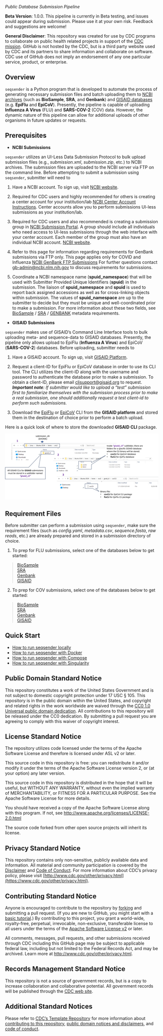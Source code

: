 
<!-- ![build](https://github.com/montilab/cadra/workflows/rcmdcheck/badge.svg) -->

<!-- ![GitHub issues](https://img.shields.io/github/issues/montilab/cadra) -->

<!-- ![GitHub last commit](https://img.shields.io/github/last-commit/montilab/cadra) -->

<p style="font-size: 16px;">

<em>Public Database Submission Pipeline</em>

</p>

**Beta Version**: 1.0.0. This pipeline is currently in Beta testing, and
issues could appear during submission. Please use it at your own risk.
Feedback and suggestions are welcome\!

**General Disclaimer**: This repository was created for use by CDC
programs to collaborate on public health related projects in support of
the [CDC mission](https://www.cdc.gov/about/organization/mission.htm).
GitHub is not hosted by the CDC, but is a third party website used by
CDC and its partners to share information and collaborate on software.
CDC use of GitHub does not imply an endorsement of any one particular
service, product, or enterprise.

## Overview

`seqsender` is a Python program that is developed to automate the
process of generating necessary submission files and batch uploading
them to <ins>NCBI archives</ins> (such as **BioSample**, **SRA**, and
**Genbank**) and <ins>GISAID databases</ins> (e.g. **EpiFlu** and
**EpiCoV**). Presently, the pipeline is capable of uploading **Influenza
A Virus** (FLU) and **SARS-COV-2** (COV) data. However, the dynamic
nature of this pipeline can allow for additional uploads of other
organisms in future updates or requests.

## Prerequisites

  - **NCBI Submissions**

`seqsender` utilizes an UI-Less Data Submission Protocol to bulk upload
submission files (e.g., *submission.xml*, *submission.zip*, etc.) to
NCBI archives. The submission files are uploaded to the NCBI server via
FTP on the command line. Before attempting to submit a submission using
`seqsender`, submitter will need to

1.  Have a NCBI account. To sign up, visit [NCBI
    website](https://account.ncbi.nlm.nih.gov/).

2.  Required for CDC users and highly recommended for others is creating
    a center account for your institution/lab [NCBI Center Account
    Instructions](https://submit.ncbi.nlm.nih.gov/sarscov2/sra/#step6).
    Center accounts allow you to perform submissions UI-less submissions
    as your institution/lab.

3.  Required for CDC users and also recommended is creating a submission
    group in [NCBI Submission Portal](https://submit.ncbi.nlm.nih.gov).
    A group should include all individuals who need access to UI-less
    submissions through the web interface with your center account. Each
    member of the group must also have an individual NCBI account. [NCBI
    website](https://account.ncbi.nlm.nih.gov/).

4.  Refer to this page for information regarding requirements for
    GenBank submissions via FTP only. This page applies only for COVID
    and Influenza [NCBI GenBank FTP
    Submissions](https://submit.ncbi.nlm.nih.gov/sarscov2/genbank/#step5)
    For further questions contact
    <a href="mailto:gb-admin@ncbi.nlm.nih.gov">gb-admin@ncbi.nlm.nih.gov</a>
    to discuss requirements for submissions.

5.  Coordinate a NCBI namespace name (**spuid\_namespace**) that will be
    used with Submitter Provided Unique Identifiers (**spuid**) in the
    submission. The liaison of **spuid\_namespace** and **spuid** is
    used to report back assigned accessions as well as for cross-linking
    objects within submission. The values of **spuid\_namespace** are up
    to the submitter to decide but they must be unique and
    well-coordinated prior to make a submission. For more information
    about these two fields, see
    [BioSample](https://rchau88.github.io/seqsender/articles/biosample_submission.html#metadata)
    /
    [SRA](https://rchau88.github.io/seqsender/articles/sra_submission.html#metadata)
    /
    [GENBANK](https://rchau88.github.io/seqsender/articles/genbank_submission.html#metadata)
    metadata requirements.

<!-- end list -->

  - **GISAID Submissions**

`seqsender` makes use of GISAID’s Command Line Interface tools to bulk
uploading meta- and sequence-data to GISAID databases. Presently, the
pipeline only allows upload to EpiFlu (**Influenza A Virus**) and EpiCoV
(**SARS-COV-2**) databases. Before uploading, submitter needs to

1.  Have a GISAID account. To sign up, visit [GISAID
    Platform](https://gisaid.org/).

2.  Request a client-ID for EpiFlu or EpiCoV database in order to use
    its CLI tool. The CLI utilizes the client-ID along with the username
    and password to authenticate the database prior to make a
    submission. To obtain a client-ID, please email
    <a href="mailto:clisupport@gisaid.org" >clisupport@gisaid.org</a> to
    request. ***Important note**: If submitter would like to upload a
    “test” submission first to familiarize themselves with the
    submission process prior to make a real submission, one should
    additionally request a test client-id to perform such submissions.*

3.  Download the
    <a href="https://rchau88.github.io/seqsender/articles/images/fluCLI_download.png" target="_blank">EpiFlu</a>
    or
    <a href="https://rchau88.github.io/seqsender/articles/images/covCLI_download.png" target="_blank">EpiCoV</a>
    CLI from the **GISAID platform** and stored them in the destination
    of choice prior to perform a batch upload.

Here is a quick look of where to store the downloaded **GISAID CLI**
package.

![](man/figures/gisaid_cli_dir.png)

## Requirement Files

Before submitter can perform a submission using `seqsender`, make sure
the requirement files (such as *config.yaml*, *metadata.csv*,
*sequence.fasta*, *raw reads*, etc.) are already prepared and stored in
a submission directory of choice.

1)  To prep for FLU submissions, select one of the databases below to
    get started:

> <a href="https://rchau88.github.io/seqsender/articles/biosample_submission.html" target="_blank">BioSample</a>
> <br>
> <a href="https://rchau88.github.io/seqsender/articles/sra_submission.html" target="_blank">SRA</a>
> <br>
> <a href="https://rchau88.github.io/seqsender/articles/genbank_submission.html" target="_blank">Genbank</a>
> <br>
> <a href="https://rchau88.github.io/seqsender/articles/gisaid_flu_submission.html" target="_blank">GISAID</a>
> <br>
> <!-- > <a href="https://rchau88.github.io/seqsender/articles/multiple_databases_flu_submission.html" target="_blank">Multiple databases</a> -->

2)  To prep for COV submissions, select one of the databases below to
    get started:

> <a href="https://rchau88.github.io/seqsender/articles/biosample_submission.html" target="_blank">BioSample</a>
> <br>
> <a href="https://rchau88.github.io/seqsender/articles/sra_submission.html" target="_blank">SRA</a>
> <br>
> <a href="https://rchau88.github.io/seqsender/articles/genbank_submission.html" target="_blank">Genbank</a>
> <br>
> <a href="https://rchau88.github.io/seqsender/articles/gisaid_cov_submission.html" target="_blank">GISAID</a>
> <br>
> <!-- > <a href="https://rchau88.github.io/seqsender/articles/multiple_databases_cov_submission.html" target="_blank">Multiple databases</a> -->

## Quick Start

  - [How to run seqsender
    locally](https://rchau88.github.io/seqsender/articles/local_installation.html)
  - [How to run seqsender with
    Docker](https://rchau88.github.io/seqsender/articles/docker_installation.html)
  - [How to run seqsender with
    Compose](https://rchau88.github.io/seqsender/articles/compose_installation.html)
  - [How to run seqsender with
    Singularity](https://rchau88.github.io/seqsender/articles/singularity_installation.html)

## Public Domain Standard Notice

This repository constitutes a work of the United States Government and
is not subject to domestic copyright protection under 17 USC § 105. This
repository is in the public domain within the United States, and
copyright and related rights in the work worldwide are waived through
the [CC0 1.0 Universal public domain
dedication](https://creativecommons.org/publicdomain/zero/1.0/). All
contributions to this repository will be released under the CC0
dedication. By submitting a pull request you are agreeing to comply with
this waiver of copyright interest.

## License Standard Notice

The repository utilizes code licensed under the terms of the Apache
Software License and therefore is licensed under ASL v2 or later.

This source code in this repository is free: you can redistribute it
and/or modify it under the terms of the Apache Software License version
2, or (at your option) any later version.

This source code in this repository is distributed in the hope that it
will be useful, but WITHOUT ANY WARRANTY, without even the implied
warranty of MERCHANTABILITY, or FITNESS FOR A PARTICULAR PURPOSE. See
the Apache Software License for more details.

You should have received a copy of the Apache Software License along
with this program. If not, see
<http://www.apache.org/licenses/LICENSE-2.0.html>

The source code forked from other open source projects will inherit its
license.

## Privacy Standard Notice

This repository contains only non-sensitive, publicly available data and
information. All material and community participation is covered by the
[Disclaimer](https://github.com/CDCgov/template/blob/master/DISCLAIMER.md)
and [Code of
Conduct](https://github.com/CDCgov/template/blob/master/code-of-conduct.md).
For more information about CDC’s privacy policy, please visit
[http://www.cdc.gov/other/privacy.html](https://www.cdc.gov/other/privacy.html).

## Contributing Standard Notice

Anyone is encouraged to contribute to the repository by
[forking](https://help.github.com/articles/fork-a-repo) and submitting a
pull request. (If you are new to GitHub, you might start with a [basic
tutorial](https://help.github.com/articles/set-up-git).) By contributing
to this project, you grant a world-wide, royalty-free, perpetual,
irrevocable, non-exclusive, transferable license to all users under the
terms of the [Apache Software License
v2](http://www.apache.org/licenses/LICENSE-2.0.html) or later.

All comments, messages, pull requests, and other submissions received
through CDC including this GitHub page may be subject to applicable
federal law, including but not limited to the Federal Records Act, and
may be archived. Learn more at <http://www.cdc.gov/other/privacy.html>.

## Records Management Standard Notice

This repository is not a source of government records, but is a copy to
increase collaboration and collaborative potential. All government
records will be published through the [CDC web
site](http://www.cdc.gov).

## Additional Standard Notices

Please refer to [CDC’s Template
Repository](https://github.com/CDCgov/template) for more information
about [contributing to this
repository](https://github.com/CDCgov/template/blob/master/CONTRIBUTING.md),
[public domain notices and
disclaimers](https://github.com/CDCgov/template/blob/master/DISCLAIMER.md),
and [code of
conduct](https://github.com/CDCgov/template/blob/master/code-of-conduct.md).
